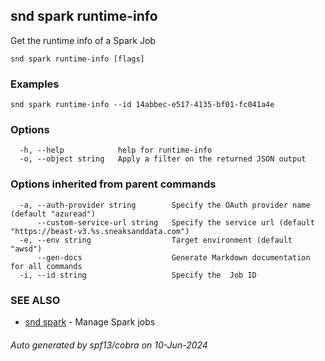 ## snd spark runtime-info

Get the runtime info of a Spark Job

```
snd spark runtime-info [flags]
```

### Examples

```
snd spark runtime-info --id 14abbec-e517-4135-bf01-fc041a4e
```

### Options

```
  -h, --help            help for runtime-info
  -o, --object string   Apply a filter on the returned JSON output
```

### Options inherited from parent commands

```
  -a, --auth-provider string        Specify the OAuth provider name (default "azuread")
      --custom-service-url string   Specify the service url (default "https://beast-v3.%s.sneaksanddata.com")
  -e, --env string                  Target environment (default "awsd")
      --gen-docs                    Generate Markdown documentation for all commands
  -i, --id string                   Specify the  Job ID
```

### SEE ALSO

* [snd spark](snd_spark.md)	 - Manage Spark jobs

###### Auto generated by spf13/cobra on 10-Jun-2024
